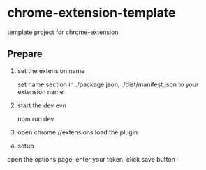 # chrome-extension-template

template project for chrome-extension

## Prepare

1. set the extension name

    set name section in ./package.json, ./dist/manifest.json to your extension name

2. start the dev evn

    npm run dev

3. open chrome://extensions load the plugin  

4. setup

open the options page, enter your token, click save button

